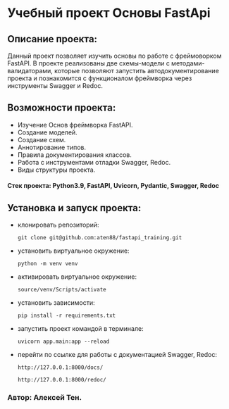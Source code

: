# Учебный проект Основы FastApi
## Описание проекта:
Данный проект позволяет изучить основы по работе с фреймоворком FastAPI. В проекте реализованы две схемы-модели с методами-валидаторами, которые позволяют запустить автодокументирование проекта и познакомится с функционалом фреймворка через инструменты Swagger и Redoc.
## Возможности проекта:
- Изучение Основ фреймворка FastAPI.
- Создание моделей.
- Создание схем.
- Аннотирование типов.
- Правила документирования классов.
- Работа с инструментами отладки Swagger, Redoc.
- Виды структуры проекта.
#### Стек проекта: Python3.9, FastAPI, Uvicorn, Pydantic, Swagger, Redoc
## Установка и запуск проекта:
- клонировать репозиторий:
    ``` 
    git clone git@github.com:aten88/fastapi_training.git
    ```
- установить виртуальное окружение:
    ```
    python -m venv venv
    ```
- активировать виртуальное окружение:
    ```
    source/venv/Scripts/activate
    ```
- установить зависимости:
    ```
    pip install -r requirements.txt
    ```
- запустить проект командой в терминале:
    ```
    uvicorn app.main:app --reload
    ```
- перейти по ссылке для работы с документацией Swagger, Redoc:
    ```
    http://127.0.0.1:8000/docs/
    ```
    ```
    http://127.0.0.1:8000/redoc/
    ```
### Автор: Алексей Тен.
